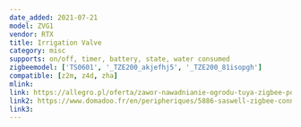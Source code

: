 ```yaml
---
date_added: 2021-07-21
model: ZVG1
vendor: RTX
title: Irrigation Valve
category: misc
supports: on/off, timer, battery, state, water consumed
zigbeemodel: ['TS0601', '_TZE200_akjefhj5', '_TZE200_81isopgh']
compatible: [z2m, z4d, zha]
mlink: 
link: https://allegro.pl/oferta/zawor-nawadnianie-ogrodu-tuya-zigbee-pomiar-wody-10858313595
link2: https://www.domadoo.fr/en/peripheriques/5886-saswell-zigbee-connected-solenoid-valve-and-watering-programmer-consumption-measurement.html
link3: 
---
```

